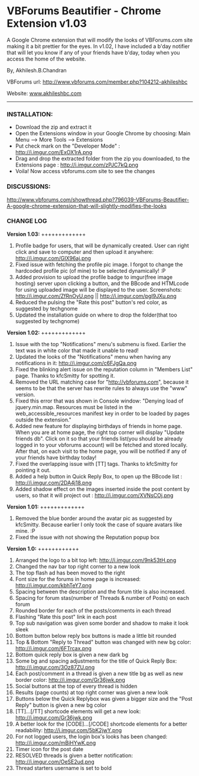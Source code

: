 # VBForums Beautifier - Chrome Extension v1.03

A Google Chrome extension that will modify the looks of VBForums.com site making it a bit prettier for the eyes. 
In v1.02, I have included a b'day notifier that will let you know if any of your friends have b'day, today when you access the home of the website.

By,
Akhilesh.B.Chandran

VBForums url: http://www.vbforums.com/member.php?104212-akhileshbc

Website: www.akhileshbc.com

---
### INSTALLATION:
- Download the zip and extract it
- Open the Extensions window in your Google Chrome by choosing: Main Menu --> More Tools --> Extensions
- Put check mark on the "Developer Mode" : http://i.imgur.com/ExOX1rA.png
- Drag and drop the extracted folder from the zip you downloaded, to the Extensions page : http://i.imgur.com/zPJC7kQ.png
- Voila! Now access vbforums.com site to see the changes

### DISCUSSIONS:
http://www.vbforums.com/showthread.php?796039-VBForums-Beautifier-A-google-chrome-extension-that-will-slightly-modifies-the-looks

### CHANGE LOG

**Version 1.03:**
+++++++++++++

1. Profile badge for users, that will be dynamically created. User can right click and save to computer and then upload it anywhere: http://i.imgur.com/GIX96aj.png
2. Fixed issue with fetching the profile pic image. I forgot to change the hardcoded profile pic (of mine) to be selected dynamically! :P
3. Added provision to upload the profile badge to imgur(free image hosting) server upon clicking a button, and the BBcode and HTMLcode for using uploaded image will be displayed to the user. Screenshots: http://i.imgur.com/ZfRnOyU.png  ||  http://i.imgur.com/pgI9JXu.png
4. Reduced the pulsing the "Rate this post" button's red color, as suggested by techgnome
5. Updated the installation guide on where to drop the folder(that too suggested by techgnome)

**Version 1.02:**
+++++++++++++

1. Issue with the top "Notifications" menu's submenu is fixed. Earlier the text was in white color that made it unable to read!
2. Updated the looks of the "Notifications" menu when having any notifications in it: http://i.imgur.com/c6FJgQa.png
3. Fixed the blinking alert issue on the reputation column in "Members List" page. Thanks to kfcSmitty for spotting it.
4. Removed the URL matching case for "http://vbforums.com", because it seems to be that the server has rewrite rules to always use the "www" version.
5. Fixed this error that was shown in Console window: "Denying load of jquery.min.map. Resources must be listed in the web_accessible_resources manifest key in order to be loaded by pages outside the extension."
6. Added new feature for displaying birthdays of friends in home page. When you are at home page, the right top corner will display "Update friends db". Click on it so that your friends list(you should be already logged in to your vbforums account) will be fetched and stored locally. After that, on each visit to the home page, you will be notified if any of your friends have birthday today!
7. Fixed the overlapping issue with [TT] tags. Thanks to kfcSmitty for pointing it out.
8. Added a help button in Quick Reply Box, to open up the BBcode list : http://i.imgur.com/2DA4j18.png
9. Added shadow effect on the images inserted inside the post content by users, so that it will project out : http://i.imgur.com/XVNsCOj.png

**Version 1.01:**
+++++++++++++

1. Removed the blue border around the avatar pic as suggested by kfcSmitty. Because earlier I only took the case of square avatars like mine. :P
2. Fixed the issue with not showing the Reputation popup box

**Version 1.0:**
++++++++++++

1. Arranged the logo to a bit top left: http://i.imgur.com/9nk53tH.png
2. Changed the nav bar top right corner to a new look
3. The top flash ad has been moved to the right
4. Font size for the forums in home page is increased: http://i.imgur.com/kbhTeY7.png
5. Spacing between the description and the forum title is also increased.
6. Spacing for forum stas(number of Threads & number of Posts) on each forum
7. Rounded border for each of the posts/comments in each thread
8. Flashing "Rate this post" link in each post
9. Top sub navigation was given some border and shadow to make it look sleek
10. Bottom button below reply box buttons is made a little bit rounded
11. Top & Bottom "Reply to Thread" button was changed with new bg color: http://i.imgur.com/6FTrcax.png
12. Bottom quick reply box is given a new dark bg 
13. Some bg and spacing adjustments for the title of Quick Reply Box: http://i.imgur.com/3Oz87ZU.png
14. Each post/comment in a thread is given a new title bg as well as new border color: http://i.imgur.com/Gr36jwk.png
15. Social buttons at the top of every thread is hidden
16. Results (page counts) at top right corner was given a new look 
17. Buttons below the Quick Replybox was given a bigger size and the "Post Reply" button is given a new bg color
18. [TT]...[/TT] shortcode elements will get a new look: http://i.imgur.com/Gr36jwk.png
19. A better look for the [CODE]...[/CODE] shortcode elements for a better readability: http://i.imgur.com/5bK2jwY.png
20. For not logged users, the login box's looks has been changed: http://i.imgur.com/mBiHYwK.png
21. Timer icon for the post date
22. RESOLVED threads is given a better notification: http://i.imgur.com/OeSE2ud.png
23. Thread starters username is set to bold

